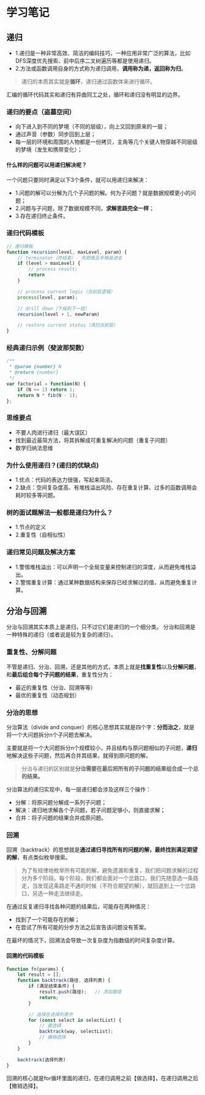 # 学习笔记

## 递归
* 1.递归是一种非常高效、简洁的编码技巧，一种应用非常广泛的算法，比如DFS深度优先搜索、前中后序二叉树遍历等都是使用递归。
* 2.方法或函数调用自身的方式称为递归调用，**调用称为递，返回称为归**。

> 递归的本质其实就是**循环**，递归通过函数体来进行循环。

汇编的循环代码其实和递归有异曲同工之处，循环和递归没有明显的边界。

### 递归的要点（盗墓空间）
* 向下进入到不同的梦境（不同的层级），向上又回到原来的一层；
* 通过声音（参数）同步回到上层；
* 每一层的环境和周围的人物都是一份拷贝，主角等几个关键人物穿越不同层级的梦境（发生和携带变化）；

#### 什么样的问题可以用递归解决呢？
一个问题只要同时满足以下3个条件，就可以用递归来解决：

* 1.问题的解可以分解为几个子问题的解。何为子问题？就是数据规模更小的问题；
* 2.问题与子问题，除了数据规模不同，**求解思路完全一样**；
* 3.存在递归终止条件。

### 递归代码模板

```javascript
// 递归模板
function recursion(level, maxLevel, param) {
    // terminator（终结者）- 先把施瓦辛格装进去
    if (level > maxLevel) {
        // process result;
        return 
    }

    // process current logic（当前层逻辑）
    process(level, param);

    // drill down（下探到下一层）
    recursion(level + 1, newParam)

    // restore current status（清扫当前层）
}
```

### 经典递归示例（斐波那契数）

```javascript
/**
 * @param {number} N
 * @return {number}
 */
var factorial = function(N) {
    if (N <= 1) return 1;
    return N * fib(N - 1);
};
```

### 思维要点
* 不要人肉进行递归（最大误区）
* 找到最近最简方法，将其拆解成可重复解决的问题（重复子问题）
* 数学归纳法思维

### 为什么使用递归？(递归的优缺点)

* 1.优点：代码的表达力很强，写起来简洁。
* 2.缺点：空间复杂度高、有堆栈溢出风险、存在重复计算、过多的函数调用会耗时较多等问题。

### 树的面试题解法一般都是递归为什么？

* 1.节点的定义
* 2.重复性（自相似性）

### 递归常见问题及解决方案

* 1.警惕堆栈溢出：可以声明一个全局变量来控制递归的深度，从而避免堆栈溢出。
* 2.警惕重复计算：通过某种数据结构来保存已经求解过的值，从而避免重复计算。


## 分治与回溯

分治与回溯其实本质上是递归，只不过它们是递归的一个细分类。
分治和回溯是一种特殊的递归（或者说是较为复杂的递归）。

### 重复性、分解问题
不管是递归、分治、回溯，还是其他的方式，本质上就是**找重复性**以及**分解问题**，和**最后组合每个子问题的结果**，重复性分为：

* 最近的重复性（分治、回溯等等）
* 最优的重复性（动态规划）

### 分治的思想
分治算法（divide and conquer）的核心思想其实就是四个字：**分而治之**，就是将一个大问题拆分n个子问题去解决。

主要就是将一个大问题拆分n个规模较小，并且结构与原问题相似的子问题，**递归**地解决这些子问题，然后再合并其结果，就得到原问题的解。

> 分治与递归的区别就是**分治需要在最后把所有的子问题的结果组合成一个总的结果。**

分治算法的递归实现中，每一层递归都会涉及这样三个操作：
* 分解：将原问题分解成一系列子问题；
* 解决：递归地求解各个子问题，若子问题足够小，则直接求解；
* 合并：将子问题的结果合并成原问题。

### 回溯

回溯（backtrack）的思想就是**通过递归寻找所有的问题的解，最终找到满足期望的解**，有点类似枚举搜索。

> 为了有规律地枚举所有可能的解，避免遗漏和重复，我们把问题求解的过程分为多个阶段。每个阶段，我们都会面对一个岔路口，我们先随意选一条路走，当发现这条路走不通的时候（不符合期望的解），就回退到上一个岔路口，另选一种走法继续走。

在通过反复递归寻找各种问题的结果后，可能存在两种情况：
* 找到了一个可能存在的解；
* 在尝试了所有可能的分步方法之后宣告该问题没有答案。

在最坏的情况下，回溯法会导致一次复杂度为指数级的时间复杂度计算。

#### 回溯的代码模板

```javascript
function fn(params) {
    let result = [];
    function backtrack(路径, 选择列表) {
        if (满足结束条件) {
            result.push(路径);   // 添加路径
            return;
        }

        // 选择在选择列表中
        for (const select in selectList) {
            // 做选择
            backtrack(way, selectList);
            // 撤销选择
        }
    }

    backtrack(选择列表)
}
```

回溯的核心就是for循环里面的递归，在递归调用之前【做选择】，在递归调用之后【撤销选择】。


